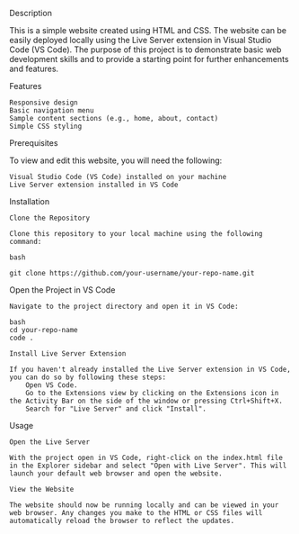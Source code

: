 Description

This is a simple website created using HTML and CSS. The website can be easily deployed locally using the Live Server extension in Visual Studio Code (VS Code). The purpose of this project is to demonstrate basic web development skills and to provide a starting point for further enhancements and features.


Features

    Responsive design
    Basic navigation menu
    Sample content sections (e.g., home, about, contact)
    Simple CSS styling

Prerequisites

To view and edit this website, you will need the following:

    Visual Studio Code (VS Code) installed on your machine
    Live Server extension installed in VS Code

Installation

    Clone the Repository

    Clone this repository to your local machine using the following command:

    bash

    git clone https://github.com/your-username/your-repo-name.git

Open the Project in VS Code

    Navigate to the project directory and open it in VS Code:

    bash
    cd your-repo-name
    code .

    Install Live Server Extension

    If you haven't already installed the Live Server extension in VS Code, you can do so by following these steps:
        Open VS Code.
        Go to the Extensions view by clicking on the Extensions icon in the Activity Bar on the side of the window or pressing Ctrl+Shift+X.
        Search for "Live Server" and click "Install".

Usage

    Open the Live Server

    With the project open in VS Code, right-click on the index.html file in the Explorer sidebar and select "Open with Live Server". This will launch your default web browser and open the website.

    View the Website

    The website should now be running locally and can be viewed in your web browser. Any changes you make to the HTML or CSS files will automatically reload the browser to reflect the updates.
